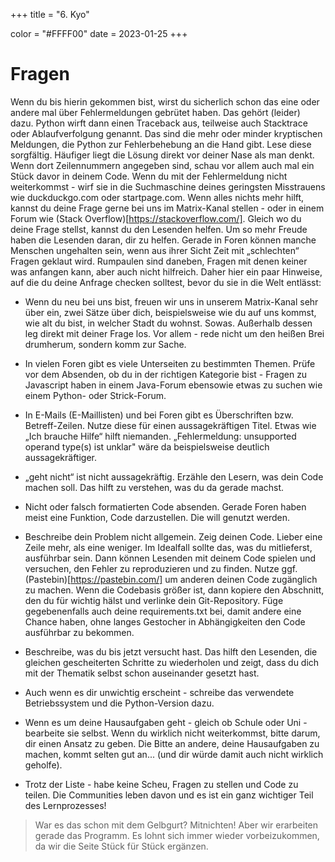 +++
title = "6. Kyo"

color = "#FFFF00"
date = 2023-01-25
+++

<script lang="ts">
  import Figure from '$lib/components/Figure.svelte';
</script>

# Fragen

Wenn du bis hierin gekommen bist, wirst du sicherlich schon das eine oder andere mal über Fehlermeldungen gebrütet haben. Das gehört (leider) dazu. Python wirft dann einen Traceback aus, teilweise auch Stacktrace oder Ablaufverfolgung genannt. Das sind die mehr oder minder kryptischen Meldungen, die Python zur Fehlerbehebung an die Hand gibt. Lese diese sorgfältig. Häufiger liegt die Lösung direkt vor deiner Nase als man denkt. Wenn dort Zeilennummern angegeben sind, schau vor allem auch mal ein Stück davor in deinem Code. Wenn du mit der Fehlermeldung nicht weiterkommst - wirf sie in die Suchmaschine deines geringsten Misstrauens wie duckduckgo.com oder startpage.com. Wenn alles nichts mehr hilft, kannst du deine Frage gerne bei uns im Matrix-Kanal stellen - oder in einem Forum wie (Stack Overflow)[https://stackoverflow.com/]. Gleich wo du deine Frage stellst, kannst du den Lesenden helfen. Um so mehr Freude haben die Lesenden daran, dir zu helfen. Gerade in Foren können manche Menschen ungehalten sein, wenn aus ihrer Sicht Zeit mit „schlechten“ Fragen geklaut wird. Rumpaulen sind daneben, Fragen mit denen keiner was anfangen kann, aber auch nicht hilfreich. Daher hier ein paar Hinweise, auf die du deine Anfrage checken solltest, bevor du sie in die Welt entlässt:

- Wenn du neu bei uns bist, freuen wir uns in unserem Matrix-Kanal sehr über ein, zwei Sätze über dich, beispielsweise wie du auf uns kommst, wie alt du bist, in welcher Stadt du wohnst. Sowas. Außerhalb dessen leg direkt mit deiner Frage los. Vor allem - rede nicht um den heißen Brei drumherum, sondern komm zur Sache.

- In vielen Foren gibt es viele Unterseiten zu bestimmten Themen. Prüfe vor dem Absenden, ob du in der richtigen Kategorie bist - Fragen zu Javascript haben in einem Java-Forum ebensowie etwas zu suchen wie einem Python- oder Strick-Forum.

- In E-Mails (E-Maillisten) und bei Foren gibt es Überschriften bzw. Betreff-Zeilen. Nutze diese für einen aussagekräftigen Titel. Etwas wie „Ich brauche Hilfe“ hilft niemanden. „Fehlermeldung: unsupported operand type(s) ist unklar" wäre da beispielsweise deutlich aussagekräftiger.

- „geht nicht“ ist nicht aussagekräftig. Erzähle den Lesern, was dein Code machen soll. Das hilft zu verstehen, was du da gerade machst.

- Nicht oder falsch formatierten Code absenden. Gerade Foren haben meist eine Funktion, Code darzustellen. Die will genutzt werden.

- Beschreibe dein Problem nicht allgemein. Zeig deinen Code. Lieber eine Zeile mehr, als eine weniger. Im Idealfall sollte das, was du mitlieferst, ausführbar sein. Dann können Lesenden mit deinem Code spielen und versuchen, den Fehler zu reproduzieren und zu finden. Nutze ggf. (Pastebin)[https://pastebin.com/] um anderen deinen Code zugänglich zu machen. Wenn die Codebasis größer ist, dann kopiere den Abschnitt, den du für wichtig hälst und verlinke dein Git-Repository. Füge gegebenenfalls auch deine requirements.txt bei, damit andere eine Chance haben, ohne langes Gestocher in Abhängigkeiten den Code ausführbar zu bekommen.

- Beschreibe, was du bis jetzt versucht hast. Das hilft den Lesenden, die gleichen gescheiterten Schritte zu wiederholen und zeigt, dass du dich mit der Thematik selbst schon auseinander gesetzt hast.

- Auch wenn es dir unwichtig erscheint - schreibe das verwendete Betriebssystem und die Python-Version dazu.

- Wenn es um deine Hausaufgaben geht - gleich ob Schule oder Uni - bearbeite sie selbst. Wenn du wirklich nicht weiterkommst, bitte darum, dir einen Ansatz zu geben. Die Bitte an andere, deine Hausaufgaben zu machen, kommt selten gut an... (und dir würde damit auch nicht wirklich geholfe).

- Trotz der Liste - habe keine Scheu, Fragen zu stellen und Code zu teilen. Die Communities leben davon und es ist ein ganz wichtiger Teil des Lernprozesses!

> War es das schon mit dem Gelbgurt? Mitnichten! Aber wir erarbeiten gerade das Programm. Es lohnt sich immer wieder
> vorbeizukommen, da wir die Seite Stück für Stück ergänzen.
